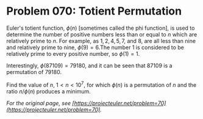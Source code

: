 # Problem 070: Totient Permutation

Euler's totient function, $\phi(n)$ [sometimes called the phi function], is used to determine the number of positive numbers less than or equal to $n$ which are relatively prime to $n$. For example, as $1, 2, 4, 5, 7$, and $8$, are all less than nine and relatively prime to nine, $\phi(9)=6$.The number $1$ is considered to be relatively prime to every positive number, so $\phi(1)=1$. 

Interestingly, $\phi(87109)=79180$, and it can be seen that $87109$ is a permutation of $79180$.

Find the value of $n$, $1 \lt n \lt 10^7$, for which $\phi(n)$ is a permutation of $n$ and the ratio $n/\phi(n)$ produces a minimum.

*For the original page, see [https://projecteuler.net/problem=70](https://projecteuler.net/problem=70).*
